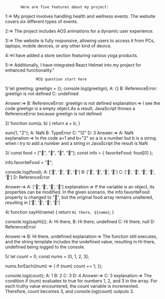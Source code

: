            Here are five features about my project:

1:=> My project involves handling health and wellness events. The website covers six different types of events.

2:=> The project includes AOS animations for a dynamic user experience.

3:=>  The website is fully responsive, allowing users to access it from PCs, laptops, mobile devices, or any other kind of device.

4:=>I have added a store section featuring various yoga products.

5:=> Additionally, I have integrated React Helmet into my project for enhanced functionality."



                  MCQ question start here

1/ let greeting;
greetign = {};
console.log(greetign);
A: {}
B: ReferenceError: greetign is not defined
C: undefined

Answer:=> B: ReferenceError: greetign is not defined
explanation:=> I see the code greetign is a empty object.As a result, JavaScript throws a ReferenceError because greetign is not defined

2/ function sum(a, b) {
  return a + b;
}

sum(1, "2");
A: NaN
B: TypeError
C: "12"
D: 3
Answer:=> A: NaN
explanation:=> In the code a=1 and b="2" so a is a number but b is a string. when i try to add a number and a string in JavaScript the result is NaN

3/ const food = ["🍕", "🍫", "🥑", "🍔"];
const info = { favoriteFood: food[0] };

info.favoriteFood = "🍝";

console.log(food);
A: ['🍕', '🍫', '🥑', '🍔']
B: ['🍝', '🍫', '🥑', '🍔']
C: ['🍝', '🍕', '🍫', '🥑', '🍔']
D: ReferenceError

Answer:=> A: ['🍕', '🍫', '🥑', '🍔']
explanation:=> If the variable is an object, its properties can be modified. In the given scenario, the info.favoriteFood property is changed to "🍝", but the original food array remains unaltered, resulting in ['🍕', '🍫', '🥑', '🍔'] 

4/ function sayHi(name) {
  return `Hi there, ${name}`;
}

console.log(sayHi());
A: Hi there,
B: Hi there, undefined
C: Hi there, null
D: ReferenceError

Answer:=> B: Hi there, undefined
explanation:=> The function still executes, and the string template includes the undefined value, resulting in Hi there, undefined being logged to the console.

5/ let count = 0;
const nums = [0, 1, 2, 3];

nums.forEach((num) => {
  if (num) count += 1;
});

console.log(count);
A: 1
B: 2
C: 3
D: 4
Answer:=> C: 3
explanation:=> The condition if (num) evaluates to true for numbers 1, 2, and 3 in the array. For each truthy value encountered, the count variable is incremented. Therefore, count becomes 3, and console.log(count) outputs 3.




